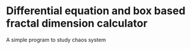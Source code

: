 #  Differential equation and box based fractal dimension calculator
 A simple program to study chaos system
